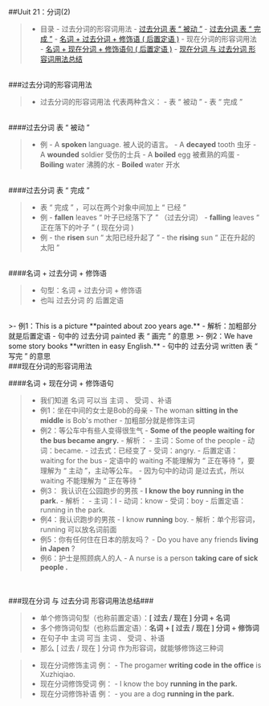 ##Uuit 21：分词(2)

>- 目录
    -  过去分词的形容词用法
        - <a href="#A1" >过去分词 表 “ 被动 ”</a>
        - <a href="#A2" >过去分词 表 “ 完成 ”</a>
        - <a href="#A3" >名词 + 过去分词 + 修饰语 ( 后置定语 )</a>
    - 现在分词的形容词用法
        - <a href="#B1" >名词 + 现在分词 + 修饰语句  ( 后置定语 )</a>
    - <a href="#C1" >现在分词 与 过去分词 形容词用法总结</a>
<br/>
###过去分词的形容词用法

>- 过去分词的形容词用法 代表两种含义：
    - 表 “ 被动 ”
    - 表 “ 完成 ”

<a id="A1"></a>
<br/>
####过去分词 表 “ 被动 ”
>- 例
    - A **spoken** language. 被人说的语言。
    - A **decayed** tooth 虫牙
    - A **wounded** soldier 受伤的士兵
    - A **boiled** egg 被煮熟的鸡蛋
    - **Boiling** water 沸腾的水
    - **Boiled** water 开水


<a id="A2"></a>
<br/>
####过去分词 表 “ 完成 ”
>- 表 “ 完成 ” ，可以在两个对象中间加上 “ 已经 ”
>- 例
    - **fallen** leaves “ 叶子已经落下了 ”  （过去分词）
    - **falling** leaves “ 正在落下的叶子 ” ( 现在分词 )
>- 例
    - the **risen** sun “ 太阳已经升起了 ”
    - the **rising** sun “ 正在升起的太阳 ”



<a id="A3"></a>
<br/>
####名词 + 过去分词 + 修饰语
>- 句型：名词 + 过去分词 + 修饰语
>- 也叫 过去分词 的 后置定语

<br/>
>- 例1：This is a picture **painted about zoo years age.**
    - 解析：加粗部分就是后置定语
    - 句中的 过去分词 painted 表 “ 画完 ” 的意思
>- 例2：We have some story books **written in easy English.**
    - 句中的 过去分词 written 表 “ 写完 ” 的意思
    

<br/>
###现在分词的形容词用法


<a id="B1"></a>
####名词 + 现在分词 + 修饰语句

>- 我们知道 名词 可以当 主词 、 受词 、补语
>- 例1：坐在中间的女士是Bob的母亲
    - The woman **sitting in the middle** is Bob's mother
        - 加粗部分就是修饰主词
>- 例2：等公车中有些人变得很生气
    - **Some of the people waiting for the bus became angry.**
        - 解析：
            - 主词：Some of the people
            - 动词：became.
                - 过去式：已经变了
            - 受词：angry.
            - 后置定语：waiting for the bus 
                - 定语中的 waiting 不能理解为 “ 正在等待 ”，要理解为 “ 主动 ”，主动等公车。
                - 因为句中的动词 是过去式，所以 waiting 不能理解为 “ 正在等待 ” 
>- 例3： 我认识在公园跑步的男孩
    - **I know the boy running in the park.**
        - 解析：
            - 主词：I 
            - 动词：know
            - 受词：boy
            - 后置定语：running in the park.
>- 例4：我认识跑步的男孩
    - I know **running** boy.
        - 解析：单个形容词，running 可以放名词前面
>- 例5：你有任何住在日本的朋友吗？
    - Do you have any friends **living in Japen** ?
>- 例6：护士是照顾病人的人
    - A nurse is a person **taking care of sick people .**  
 


<a id="C1"></a> 
<br/>   
###现在分词 与 过去分词 形容词用法总结###
>- 单个修饰词句型（也称前置定语）：**[ 过去 / 现在 ] 分词 +  名词** 
>- 多个修饰词句型（也称后置定语）：**名词 + [ 过去 / 现在 ] 分词 + 修饰词**
>- 在句子中 主词 可当 主词 、 受词 、补语
>- 那么 [ 过去 / 现在 ] 分词 作为形容词，就能够修饰这三种词

>- 现在分词修饰主词 例：
    - The progamer **writing code in the office**  is Xuzhiqiao.
>- 现在分词修饰受词 例：
    - I know the boy **running in the park.** 
>- 现在分词修饰补语 例：
    - you are a dog **running in the park.**
